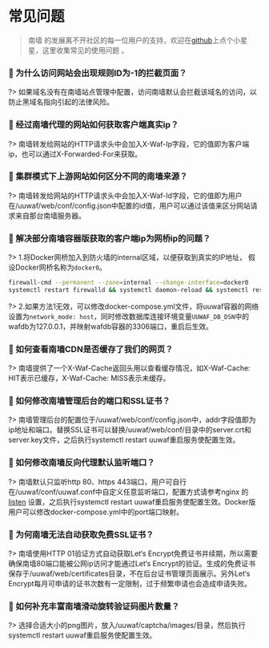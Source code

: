 # 常见问题
> 南墙 的发展离不开社区的每一位用户的支持，欢迎在[github](https://github.com/Safe3/uuWAF)上点个小星星，这里收集常见的使用问题 。



### 🍎 为什么访问网站会出现规则ID为-1的拦截页面？ <!-- {docsify-ignore} -->
?> 如果域名没有在南墙站点管理中配置，访问南墙默认会拦截该域名的访问，以防止黑域名指向引起的法律风险。



### 🍐 经过南墙代理的网站如何获取客户端真实ip？ <!-- {docsify-ignore} -->
?> 南墙转发给网站的HTTP请求头中会加入X-Waf-Ip字段，它的值即为客户端ip，也可以通过X-Forwarded-For来获取。



### 🍑 集群模式下上游网站如何区分不同的南墙来源？ <!-- {docsify-ignore} -->

?> 南墙转发给网站的HTTP请求头中会加入X-Waf-Id字段，它的值即为用户在/uuwaf/web/conf/config.json中配置的id值，用户可以通过该值来区分网站请求来自那台南墙服务器。



### 🍋 解决部分南墙容器版获取的客户端ip为网桥ip的问题？ <!-- {docsify-ignore} -->

?> 1.将Docker网桥加入到防火墙的internal区域，以便获取到真实的IP地址， 假设Docker网桥名称为`docker0`。

```bash
firewall-cmd --permanent --zone=internal --change-interface=docker0
systemctl restart firewalld && systemctl daemon-reload && systemctl restart docker
```

?> 2.如果方法1无效，可以修改docker-compose.yml文件，将uuwaf容器的网络设置为`network_mode: host`，同时修改数据库连接环境变量`UUWAF_DB_DSN`中的wafdb为127.0.0.1，并映射wafdb容器的3306端口，重启后生效。



### 🍊 如何查看南墙CDN是否缓存了我们的网页？ <!-- {docsify-ignore} -->

?> 南墙提供了一个X-Waf-Cache返回头用以查看缓存情况，如X-Waf-Cache: HIT表示已缓存，X-Waf-Cache: MISS表示未缓存。



### 🍍 如何修改南墙管理后台的端口和SSL证书？ <!-- {docsify-ignore} -->

?> 南墙管理后台的配置位于/uuwaf/web/conf/config.json中，addr字段值即为ip地址和端口。替换SSL证书可以替换/uuwaf/web/conf/目录中的server.crt和server.key文件，之后执行systemctl restart uuwaf重启服务使配置生效。



### 🍈 如何修改南墙反向代理默认监听端口？ <!-- {docsify-ignore} -->

?> 南墙默认只监听http 80、https 443端口，用户可自行在/uuwaf/conf/uuwaf.conf中自定义任意监听端口，配置方式请参考nginx 的 [listen](https://nginx.org/en/docs/http/ngx_http_core_module.html#listen) 设置，之后执行systemctl restart uuwaf重启服务使配置生效。Docker版用户可以修改docker-compose.yml中的port端口映射。



### 🍌 为何南墙无法自动获取免费SSL证书？ <!-- {docsify-ignore} -->

?> 南墙使用HTTP 01验证方式自动获取Let‘s Encrypt免费证书并续期，所以需要确保南墙80端口能被公网ip访问才能通过Let‘s Encrypt的验证。生成的免费证书保存于/uuwaf/web/certificates目录，不在后台证书管理页面展示。另外Let‘s Encrypt每月可申请的证书次数有一定限制，过于频繁申请也会造成申请失败。



### 🍆 如何补充丰富南墙滑动旋转验证码图片数量？ <!-- {docsify-ignore} -->

?> 选择合适大小的png图片，放入/uuwaf/captcha/images/目录，然后执行systemctl restart uuwaf重启服务使配置生效。
